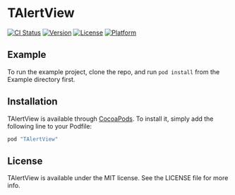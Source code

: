 # TAlertView

[![CI Status](http://img.shields.io/travis/Tulakshana/TAlertView.svg?style=flat)](https://travis-ci.org/Tulakshana/TAlertView)
[![Version](https://img.shields.io/cocoapods/v/TAlertView.svg?style=flat)](http://cocoapods.org/pods/TAlertView)
[![License](https://img.shields.io/cocoapods/l/TAlertView.svg?style=flat)](http://cocoapods.org/pods/TAlertView)
[![Platform](https://img.shields.io/cocoapods/p/TAlertView.svg?style=flat)](http://cocoapods.org/pods/TAlertView)

## Example

To run the example project, clone the repo, and run `pod install` from the Example directory first.

## Installation

TAlertView is available through [CocoaPods](http://cocoapods.org). To install
it, simply add the following line to your Podfile:

```ruby
pod "TAlertView"
```

## License

TAlertView is available under the MIT license. See the LICENSE file for more info.

